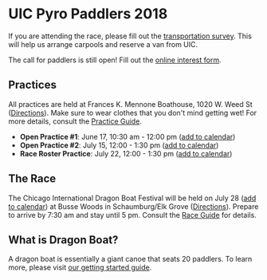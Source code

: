 # UIC Pyro Paddlers 2018

If you are attending the race, please fill out the [transportation survey](https://goo.gl/forms/x1eJzUBx2OUd0Hgi2). This will help us arrange carpools and reserve a van from UIC.

The call for paddlers is still open! Fill out the [online interest form](https://goo.gl/forms/2eiVjvxEl98adwqB2).

## Practices

All practices are held at Frances K. Mennone Boathouse, 1020 W. Weed St ([Directions](practice-directions)). Make sure to wear clothes that you don't mind getting wet! For more details, consult the [Practice Guide](practice-guide).

- **Open Practice #1**: June 17, 10:30 am - 12:00 pm ([add to calendar](https://calendar.google.com/event?action=TEMPLATE&tmeid=NjViZjNtbXBuMmtndDB2bWQya2c4c2pyam0gZzA4OWRycjdnMzVxcXYyb2pqb20xaWlma29AZw&tmsrc=g089drr7g35qqv2ojjom1iifko%40group.calendar.google.com))
- **Open Practice #2**: July 15, 12:00 - 1:30 pm ([add to calendar](https://calendar.google.com/event?action=TEMPLATE&tmeid=NDh1aWMxNW4wYmhiZWNnaGNsa2NsdTQ0bGggZzA4OWRycjdnMzVxcXYyb2pqb20xaWlma29AZw&tmsrc=g089drr7g35qqv2ojjom1iifko%40group.calendar.google.com))
- **Race Roster Practice**: July 22, 12:00 - 1:30 pm ([add to calendar](https://calendar.google.com/event?action=TEMPLATE&tmeid=MmY3Ymp1cTQxcnU5bm82dW0wcXJkNnFhM3MgZzA4OWRycjdnMzVxcXYyb2pqb20xaWlma29AZw&tmsrc=g089drr7g35qqv2ojjom1iifko%40group.calendar.google.com))

## The Race

The Chicago International Dragon Boat Festival will be held on July 28 ([add to calendar](https://calendar.google.com/event?action=TEMPLATE&tmeid=M3JsMmw5aGN0aDM2bmpxaTE2Ymg4MnJpc2EgZzA4OWRycjdnMzVxcXYyb2pqb20xaWlma29AZw&tmsrc=g089drr7g35qqv2ojjom1iifko%40group.calendar.google.com)) at Busse Woods in Schaumburg/Elk Grove ([Directions](race-directions)). Prepare to arrive by 7:30 am and stay until 5 pm. Consult the [Race Guide](race-guide) for details.

## What is Dragon Boat?

A dragon boat is essentially a giant canoe that seats 20 paddlers. To learn more, please visit [our getting started guide](getting-started).
